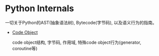 # Python Internals

一切关于Python的AST(抽象语法树), Bytecode(字节码), 以及语义行为的指南。

- [Code Object](./code-object.md)

    code object结构, 字节码, 作用域, 特殊code object行为(generator, coroutine等)
